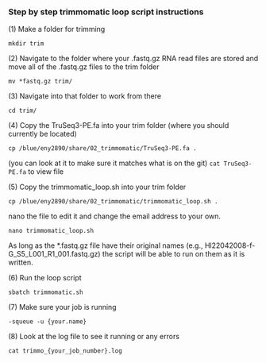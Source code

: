 ### Step by step trimmomatic loop script instructions 

(1) Make a folder for trimming

```mkdir trim```

(2) Navigate to the folder where your .fastq.gz RNA read files are stored and move all of the .fastq.gz files to the trim folder

```mv *fastq.gz trim/```

(3) Navigate into that folder to work from there

```cd trim/``` 

(4) Copy the TruSeq3-PE.fa into your trim folder (where you should currently be located)

```cp /blue/eny2890/share/02_trimmomatic/TruSeq3-PE.fa .```

(you can look at it to make sure it matches what is on the git)
```cat TruSeq3-PE.fa``` to view file

(5) Copy the trimmomatic_loop.sh into your trim folder

```cp /blue/eny2890/share/02_trimmomatic/trimmomatic_loop.sh .```

nano the file to edit it and change the email address to your own. 

```nano trimmomatic_loop.sh```

As long as the *.fastq.gz file have their original names (e.g., Hl22042008-f-G_S5_L001_R1_001.fastq.gz) the script will be able to run on them as it is written.

(6) Run the loop script

```sbatch trimmomatic.sh```


(7) Make sure your job is running

```-squeue -u {your.name}```

(8) Look at the log file to see it running or any errors

```cat trimmo_{your_job_number}.log```


